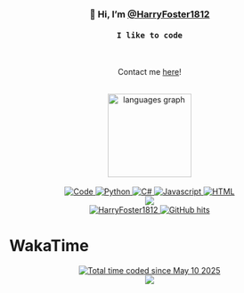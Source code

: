 <h3 align="center"> 👋 Hi, I’m <a href="https://www.harryfoster.tech/">@HarryFoster1812</a></h3>

<h4 align="center"><samp> I like to code </samp></h4>
<br>
<p align="center">Contact me <a href = "mailto: harrywfoster10@gmail.com">here</a>!</p>

<p align="center">
   <br>
   
   <img src="https://github-readme-stats.vercel.app/api/top-langs?username=HarryFoster1812&locale=en&hide_title=false&layout=compact&card_width=320&&size_weight=0.3&count_weight=0.7&theme=dark&hide_border=false" height="150" alt="languages graph"/>
   
   <br>
   <br>
   
   <a href="https://github.com/HarryFoster1812?tab=repositories" target="_blank">
      <img alt="Code" src="https://img.shields.io/badge/-code-000000?style=flat-square&logo=Plex&logoColor=white"/>
   </a>
   
   <a href="https://github.com/HarryFoster1812?tab=repositories&language=python" target="_blank">
      <img alt="Python" src="https://img.shields.io/badge/-Python-3572A5?style=flat-square&logo=Python&logoColor=white"/>
   </a>
   
   <a href="https://github.com/HarryFoster1812?tab=repositories&q=&type=&language=c%23" target="_blank">
      <img alt="C#" src="https://img.shields.io/badge/-C%20Sharp-0088CC?logo=C-Sharp&style=flat-square"/>
   </a>
   
   <a href="https://github.com/HarryFoster1812?tab=repositories&language=javascript" target="_blank">
      <img alt="Javascript" src="https://img.shields.io/badge/-Javascript-f1e05a?style=flat-square&logo=Javascript&logoColor=white"/>
   </a>
   
   <a href="https://github.com/HarryFoster1812?tab=repositories&language=html" target="_blank">
      <img alt="HTML" src="https://img.shields.io/badge/-HTML-E34F26?style=flat-square&logo=HTML5&logoColor=white"/>
   </a>
   
   <br>   
   
   <img src="https://github-readme-stats.vercel.app/api?username=HarryFoster1812&show_icons=true&hide_border=true&title_color=5391FE&theme=dark&icon_color=000000&text_color=555"/>
   
   <br>
   
   <a href="https://github.com/HarryFoster1812" target="_blank">
     <img alt="HarryFoster1812" src="https://badges.pufler.dev/visits/HarryFoster1812/HarryFoster1812?logo=GitHub&label=visits&color=success&logoColor=white&style=flat-square"/>
   </a>

   <a href="https://www.youtube.com/watch?v=dQw4w9WgXcQ" target="_blank">
     <img alt="GitHub hits" src="https://img.shields.io/github/last-commit/HarryFoster1812/HarryFoster1812?label=profile%20updated&style=flat-square"/>
   </a>
</p>

# WakaTime

<div align="center">
   <a href="https://wakatime.com/@a7829566-b8e6-4243-802c-35c849a6a3dc">
      <img src="https://wakatime.com/badge/user/a7829566-b8e6-4243-802c-35c849a6a3dc.svg" alt="Total time coded since May 10 2025" />
   </a>
   <br>
   <img src="https://github-readme-stats.vercel.app/api/wakatime?username=a7829566-b8e6-4243-802c-35c849a6a3dc&theme=dark"/>
</div>


